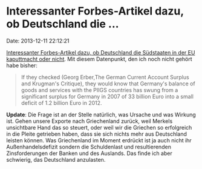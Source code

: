 Interessanter Forbes-Artikel dazu, ob Deutschland die \...
==========================================================

Date: 2013-12-11 22:12:21

[Interessanter Forbes-Artikel dazu, ob Deutschland die Südstaaten in der
EU kaputtmacht oder
nicht](http://www.forbes.com/sites/paulroderickgregory/2013/11/15/germany-bashing-with-bad-economics-and-wrong-facts/).
Mit diesem Datenpunkt, den ich noch nicht gehört habe bisher:

> If they checked (Georg Erber,The German Current Account Surplus and
> Krugman's Critique), they would know that Germany's balance of goods
> and services with the PIIGS countries has swung from a significant
> surplus for Germany in 2007 of 33 billion Euro into a small deficit of
> 1.2 billion Euro in 2012.

**Update**: Die Frage ist an der Stelle natürlich, was Ursache und was
Wirkung ist. Gehen unsere Exporte nach Griechenland zurück, weil Merkels
unsichtbare Hand das so steuert, oder weil wir die Griechen so
erfolgreich in die Pleite getrieben haben, dass sie sich nichts mehr aus
Deutschland leisten können. Was Griechenland im Moment erdrückt ist ja
auch nicht ihr Außenhandelsdefizit sondern die Schuldenlast und
resultierenden Zinsforderungen der Banken und des Auslands. Das finde
ich aber schwierig, das Deutschland anzulasten.
